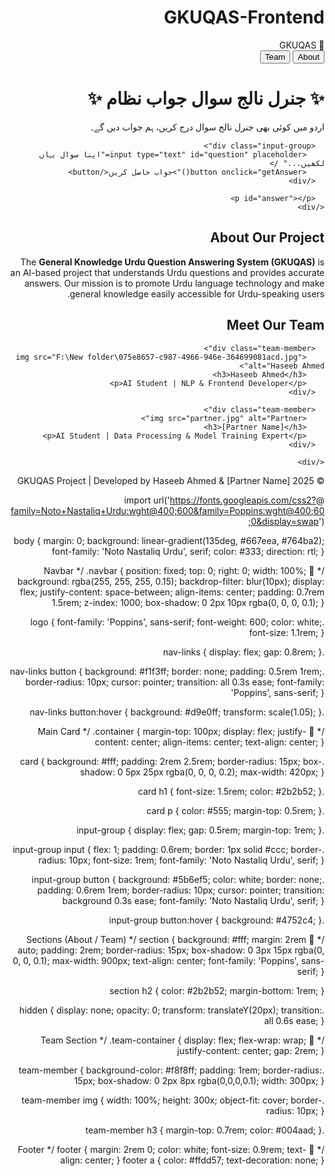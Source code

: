 # GKUQAS-Frontend
<!DOCTYPE html>
<html lang="ur" dir="rtl">
<head>
  <meta charset="UTF-8">
  <meta name="viewport" content="width=device-width, initial-scale=1.0">
  <title>جنرل نالج سوال جواب نظام (GKUQAS)</title>
  <link rel="stylesheet" href="style.css">
</head>
<body>

  <!-- 🔹 Navbar -->
  <nav class="navbar">
    <div class="logo">🌟 GKUQAS</div>
    <div class="nav-links">
      <button onclick="toggleSection('about')">About</button>
      <button onclick="toggleSection('team')">Team</button>
    </div>
  </nav>

  <!-- 🔹 Main Card -->
  <div class="container">
    <div class="card">
      <h1>✨ جنرل نالج سوال جواب نظام ✨</h1>
      <p>اردو میں کوئی بھی جنرل نالج سوال درج کریں، ہم جواب دیں گے۔</p>

      <div class="input-group">
        <input type="text" id="question" placeholder="اپنا سوال یہاں لکھیں..." />
        <button onclick="getAnswer()">جواب حاصل کریں</button>
      </div>

      <p id="answer"></p>
    </div>
  </div>

  <!-- 🔹 About Section (English) -->
  <section id="about" class="hidden">
    <h2>About Our Project</h2>
    <p>
      The <strong>General Knowledge Urdu Question Answering System (GKUQAS)</strong> 
      is an AI-based project that understands Urdu questions and provides accurate answers.
      Our mission is to promote Urdu language technology and make general knowledge easily accessible 
      for Urdu-speaking users.
    </p>
  </section>

  <!-- 🔹 Team Section (English) -->
  <section id="team" class="hidden">
    <h2>Meet Our Team</h2>
    <div class="team-container">

      <div class="team-member">
        <img src="F:\New folder\075e8657-c987-4966-946e-364699081acd.jpg" alt="Haseeb Ahmed">
        <h3>Haseeb Ahmed</h3>
        <p>AI Student | NLP & Frontend Developer</p>
      </div>

      <div class="team-member">
        <img src="partner.jpg" alt="Partner">
        <h3>[Partner Name]</h3>
        <p>AI Student | Data Processing & Model Training Expert</p>
      </div>

    </div>
  </section>

  <!-- 🔹 Footer -->
  <footer>
    <p>© 2025 GKUQAS Project | Developed by Haseeb Ahmed & [Partner Name]</p>
  </footer>

  <script src="script.js"></script>
</body>
</html>


@import url('https://fonts.googleapis.com/css2?family=Noto+Nastaliq+Urdu:wght@400;600&family=Poppins:wght@400;600&display=swap');

body {
  margin: 0;
  background: linear-gradient(135deg, #667eea, #764ba2);
  font-family: 'Noto Nastaliq Urdu', serif;
  color: #333;
  direction: rtl;
}

/* 🔹 Navbar */
.navbar {
  position: fixed;
  top: 0;
  right: 0;
  width: 100%;
  background: rgba(255, 255, 255, 0.15);
  backdrop-filter: blur(10px);
  display: flex;
  justify-content: space-between;
  align-items: center;
  padding: 0.7rem 1.5rem;
  z-index: 1000;
  box-shadow: 0 2px 10px rgba(0, 0, 0, 0.1);
}

.logo {
  font-family: 'Poppins', sans-serif;
  font-weight: 600;
  color: white;
  font-size: 1.1rem;
}

.nav-links {
  display: flex;
  gap: 0.8rem;
}

.nav-links button {
  background: #f1f3ff;
  border: none;
  padding: 0.5rem 1rem;
  border-radius: 10px;
  cursor: pointer;
  transition: all 0.3s ease;
  font-family: 'Poppins', sans-serif;
}

.nav-links button:hover {
  background: #d9e0ff;
  transform: scale(1.05);
}

/* 🔹 Main Card */
.container {
  margin-top: 100px;
  display: flex;
  justify-content: center;
  align-items: center;
  text-align: center;
}

.card {
  background: #fff;
  padding: 2rem 2.5rem;
  border-radius: 15px;
  box-shadow: 0 5px 25px rgba(0, 0, 0, 0.2);
  max-width: 420px;
}

.card h1 {
  font-size: 1.5rem;
  color: #2b2b52;
}

.card p {
  color: #555;
  margin-top: 0.5rem;
}

.input-group {
  display: flex;
  gap: 0.5rem;
  margin-top: 1rem;
}

.input-group input {
  flex: 1;
  padding: 0.6rem;
  border: 1px solid #ccc;
  border-radius: 10px;
  font-size: 1rem;
  font-family: 'Noto Nastaliq Urdu', serif;
}

.input-group button {
  background: #5b6ef5;
  color: white;
  border: none;
  padding: 0.6rem 1rem;
  border-radius: 10px;
  cursor: pointer;
  transition: background 0.3s ease;
  font-family: 'Noto Nastaliq Urdu', serif;
}

.input-group button:hover {
  background: #4752c4;
}

/* 🔹 Sections (About / Team) */
section {
  background: #fff;
  margin: 2rem auto;
  padding: 2rem;
  border-radius: 15px;
  box-shadow: 0 3px 15px rgba(0, 0, 0, 0.1);
  max-width: 900px;
  text-align: center;
  font-family: 'Poppins', sans-serif;
}

section h2 {
  color: #2b2b52;
  margin-bottom: 1rem;
}

.hidden {
  display: none;
  opacity: 0;
  transform: translateY(20px);
  transition: all 0.6s ease;
}

/* 🔹 Team Section */
.team-container {
  display: flex;
  flex-wrap: wrap;
  justify-content: center;
  gap: 2rem;
}

.team-member {
  background-color: #f8f8ff;
  padding: 1rem;
  border-radius: 15px;
  box-shadow: 0 2px 8px rgba(0,0,0,0.1);
  width: 300px;
}

.team-member img {
  width: 100%;
  height: 300x;
  object-fit: cover;
  border-radius: 10px;
}

.team-member h3 {
  margin-top: 0.7rem;
  color: #004aad;
}

/* 🔹 Footer */
footer {
  margin: 2rem 0;
  color: white;
  font-size: 0.9rem;
  text-align: center;
}
footer a {
  color: #ffdd57;
  text-decoration: none;
}

